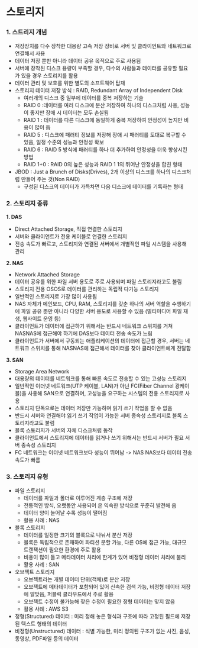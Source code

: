 # 스토리지

### 1. 스트리지 개념
* 저장장치를 다수 장착한 대용량 고속 저장 장비로 서버 및 클라이언트와 네트워크로 연결해서 사용
* 데이터 저장 뿐만 아니라 데이터 공유 목적으로 주로 사용됨
* 서버에 장착된 디스크 용량이 부족할 경우, 다수의 사람들과 데이터를 공유할 필요가 있을 경우 스토리지를 활용
* 데이터 관리 및 보호를 위한 별도의 소프트웨어 탑재
* 스토리지 데이터 저장 방식 : RAID, Redundant Array of Independent Disk
    * 여러개의 디스크 중 일부에 데이터를 중복 저장하는 기술
    * RAID 0 :데이터를 여러 디스크에 분산 저장하여 하나의 디스크처럼 사용, 성능이 좋지만 장애 시 데이터는 모두 손실됨
    * RAID 1 : 데이터를 다른 디스크에 동일하게 중복 저장하여 안정성이 높지만 비용이 많이 듬
    * RAID 5 : 디스크에 패러티 정보를 저장해 장애 시 패러티를 토대로 복구할 수 있음, 일정 수준의 성능과 안정성 확보
    * RAID 6 : RAID 5 방식에 패러티를 하나 더 추가하여 안정성을 더욱 향상시킨 방법
    * RAID 1+0 : RAID 0의 높은 성능과 RAID 1 1의 뛰어난 안정성을 합친 형태
* JBOD : Just a Brunch of Disks(Drives), 2개 이상의 디스크를 하나의 디스크처럼 만들어 주는 것(Non RAID)
    * 구성된 디스크의 데이터가 가득차면 다음 디스크에 데이터를 기록하는 형태

### 2. 스토리지 종류
**1. DAS**
* Direct Attached Storage, 직접 연결한 스토리지
* 서버와 클라이언트가 전용 케이블로 연결한 스토리지
* 전송 속도가 빠르고, 스토리지와 연결된 서버에서 개별적인 파일 시스템을 사용해 관리

**2. NAS**
* Network Attached Storage
* 데이터 공유를 위한 파일 서버 용도로 주로 사용되며 파일 스토리지라고도 불림
* 스토리지 전용 OSOS로 데이터를 관리하는 독립적 다기능 스토리지
* 일반적인 스토리지로 가장 많이 사용됨
* NAS 자체가 메인보드, CPU, RAM, 스토리지를 갖춘 하나의 서버 역할을 수행하기에 파일 공유 뿐만 아니라 다양한 서버 용도로 사용할 수 있음 (멀티미디어 파일 재생, 웹사이트 운영 등)
* 클라이언트가 데이터에 접근하기 위해서는 반드시 네트워크 스위치를 거쳐 NASNAS에 접근해야 하기에 DAS보다 데이터 전송 속도가 느림
* 클라이언트가 서버에서 구동되는 애플리케이션의 데이터에 접근할 경우, 서버는 네트워크 스위치를 통해 NASNAS에 접근해서 데이터를 찾아 클라이언트에게 전달함

**3. SAN**
* Storage Area Network
* 대용량의 데이터를 네트워크를 통해 빠른 속도로 전송할 수 있는 고성능 스토리지
* 일반적인 이더넷 네트워크(UTP 케이블, LAN)가 아닌 FC(Fiber Channel 광케이블)을 사용해 SAN으로 연결하며, 고성능을 요구하는 시스템의 전용 스토리지로 사용
* 스토리지 단독으로는 데이터 저장만 가능하며 읽기 쓰기 작업을 할 수 없음
* 반드시 서버와 연결해야 읽기 쓰기 작업이 가능한 서버 종속성 스토리지로 블록 스토리지라고도 불림
* 블록 스토리지가 서버의 자체 디스크처럼 동작
* 클라이언트에서 스토리지에 데이터를 읽거나 쓰기 위해서는 반드시 서버가 필요 서버 종속성 스토리지
* FC 네트워크는 이더넷 네트워크보다 성능이 뛰어남 -> NAS NAS보다 데이터 전송 속도가 빠름

### 3. 스토리지 유형
* 파일 스토리지
    * 데이터를 파일과 폴더로 이루어진 계층 구조에 저장
    * 전통적인 방식, 오랫동안 사용되어 온 익숙한 방식으로 꾸준히 발전해 옴
    * 데이터 양이 늘어날 수록 성능이 떨어짐
    * 활용 사례 : NAS
* 블록 스토리지
    * 데이터를 일정한 크기의 블록으로 나눠서 분산 저장
    * 블록은 독립적으로 존재하여 파티션 분할 가능, 다른 OS에 접근 가능, 대규모 트랜잭션이 필요한 환경에 주로 활용
    * 비용이 많이 들고 메타데이터 처리에 한계가 있어 비정형 데이터 처리에 불리
    * 활용 사례 : SAN
* 오브젝트 스토리지
    * 오브젝트라는 개별 데이터 단위(객체)로 분산 저장
    * 오브젝트에 메타데이터가 포함되어 있어 신속한 검색 가능, 비정형 데이터 저장에 알맞음, 퍼블릭 클라우드에서 주로 활용
    * 오브젝트 수정이 불가능해 잦은 수정이 필요한 정형 데이터는 맞지 않음
    * 활용 사례 : AWS S3
* 정형(Structured) 데이터 : 미리 정해 놓은 형식과 구조에 따라 고정된 필드에 저장된 텍스트 형태의 데이터
* 비정형(Unstructured) 데이터 : 식별 가능한, 미리 정의된 구조가 없는 사진, 음성, 동영상, PDF파일 등의 데이터
